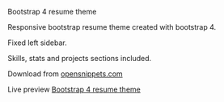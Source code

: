 Bootstrap 4 resume theme

Responsive bootstrap resume theme created with bootstrap 4.

Fixed left sidebar.

Skills, stats and projects sections included.

Download from <a href="http://opensnippets.com">opensnippets.com</a>

Live preview <a href="https://opensnippets.github.io/bootstrap-4-resume-template/">Bootstrap 4 resume theme</a>
